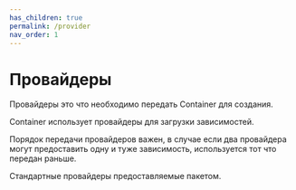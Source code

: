 ```yaml
---
has_children: true
permalink: /provider
nav_order: 1
---
```


# Провайдеры

Провайдеры это что необходимо передать Container для создания.

Container использует провайдеры для загрузки зависимостей.

Порядок передачи провайдеров важен, в случае если два провайдера могут предоставить одну и туже зависимость, 
используется тот что передан раньше.

Стандартные провайдеры предоставляемые пакетом.
